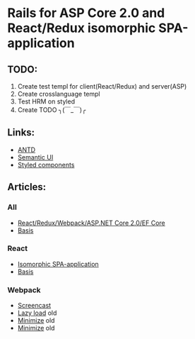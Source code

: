 # Rails for ASP Core 2.0 and React/Redux isomorphic SPA-application

## TODO:
1. Create test templ for client(React/Redux) and server(ASP)
2. Create crosslanguage templ
3. Test HRM on styled
4. Create TODO ╮(￣_￣)╭

## Links:
* [ANTD](https://ant.design/docs/react/introduce)
* [Semantic UI](https://react.semantic-ui.com/introduction)
* [Styled components](https://www.styled-components.com/)

## Articles:
### All
* [React/Redux/Webpack/ASP.NET Core 2.0/EF Core](https://habrahabr.ru/post/350298/)
* [Basis](https://habrahabr.ru/post/328638/)
### React
* [Isomorphic SPA-application](https://habrahabr.ru/post/309958/)
* [Basis](https://habrahabr.ru/post/324232/)
### Webpack
* [Screencast](https://learn.javascript.ru/screencast/webpack)
* [Lazy load](https://habrahabr.ru/post/307694/) old
* [Minimize](https://habrahabr.ru/post/308926/) old
* [Minimize](http://blog.mgechev.com/2016/06/26/tree-shaking-angular2-production-build-rollup-javascript/) old
